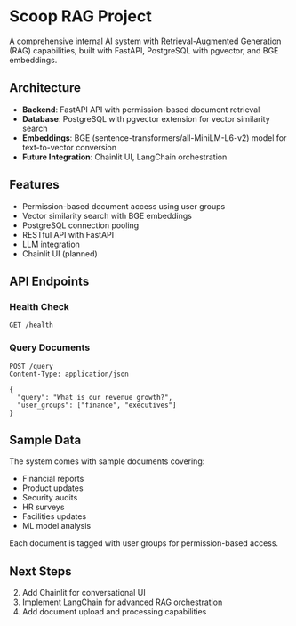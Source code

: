 # Scoop RAG Project

A comprehensive internal AI system with Retrieval-Augmented Generation (RAG) capabilities, built with FastAPI, PostgreSQL with pgvector, and BGE embeddings.

## Architecture

- **Backend**: FastAPI API with permission-based document retrieval
- **Database**: PostgreSQL with pgvector extension for vector similarity search
- **Embeddings**: BGE (sentence-transformers/all-MiniLM-L6-v2) model for text-to-vector conversion
- **Future Integration**: Chainlit UI, LangChain orchestration

## Features

- Permission-based document access using user groups
- Vector similarity search with BGE embeddings
- PostgreSQL connection pooling
- RESTful API with FastAPI
- LLM integration
- Chainlit UI (planned)

## API Endpoints

### Health Check
```
GET /health
```

### Query Documents
```
POST /query
Content-Type: application/json

{
  "query": "What is our revenue growth?",
  "user_groups": ["finance", "executives"]
}
```

## Sample Data

The system comes with sample documents covering:
- Financial reports
- Product updates
- Security audits
- HR surveys
- Facilities updates
- ML model analysis

Each document is tagged with user groups for permission-based access.

## Next Steps

2. Add Chainlit for conversational UI
3. Implement LangChain for advanced RAG orchestration
4. Add document upload and processing capabilities
